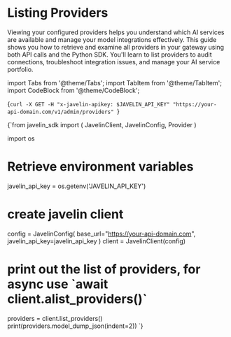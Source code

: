 # Listing Providers

Viewing your configured providers helps you understand which AI services are available and manage your model integrations effectively. This guide shows you how to retrieve and examine all providers in your gateway using both API calls and the Python SDK. You'll learn to list providers to audit connections, troubleshoot integration issues, and manage your AI service portfolio.

import Tabs from '@theme/Tabs';
import TabItem from '@theme/TabItem';
import CodeBlock from '@theme/CodeBlock';

<Tabs>
<TabItem value="shell" label="Using the API:">

<CodeBlock
  language="python">
  {`curl -X GET -H "x-javelin-apikey: $JAVELIN_API_KEY" "https://your-api-domain.com/v1/admin/providers"
`}
</CodeBlock>

</TabItem>

<TabItem value="py" label="In Python:">

<CodeBlock
  language="python"
  title="Javelin List Providers Example"
  showLineNumbers>
  {`from javelin_sdk import (
    JavelinClient,
    JavelinConfig,
    Provider
)

import os

# Retrieve environment variables
javelin_api_key = os.getenv('JAVELIN_API_KEY')

# create javelin client
config = JavelinConfig(
    base_url="https://your-api-domain.com",
    javelin_api_key=javelin_api_key
)
client = JavelinClient(config)

# print out the list of providers, for async use \`await client.alist_providers()\`
providers = client.list_providers()
print(providers.model_dump_json(indent=2))
`}
</CodeBlock>

</TabItem>

</Tabs>
